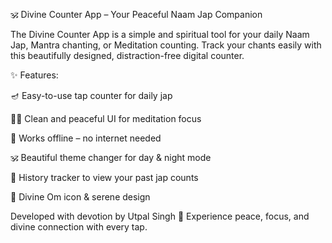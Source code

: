 🕉️ Divine Counter App – Your Peaceful Naam Jap Companion

The Divine Counter App is a simple and spiritual tool for your daily Naam Jap, Mantra chanting, or Meditation counting. Track your chants easily with this beautifully designed, distraction-free digital counter.

✨ Features:

🪔 Easy-to-use tap counter for daily jap

🧘‍♀️ Clean and peaceful UI for meditation focus

🌙 Works offline – no internet needed

🕉️ Beautiful theme changer for day & night mode

📜 History tracker to view your past jap counts

🙏 Divine Om icon & serene design

Developed with devotion by Utpal Singh 🌸
Experience peace, focus, and divine connection with every tap.

